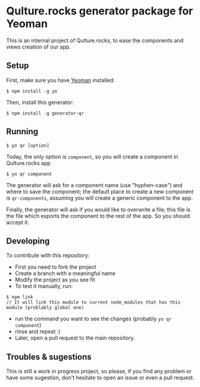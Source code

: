 # Qulture.rocks generator package for Yeoman #

This is an internal project of Qulture.rocks, to ease the components and views creation of our app.

## Setup

First, make sure you have [Yeoman](http://yeoman.io/) installed:

```
$ npm install -g yo
```

Then, install this generator:

```
$ npm install -g generator-qr
```

## Running

```
$ yo qr [option]
```

Today, the only option is `component`, so you will create a component in Qulture.rocks app

```
$ yo qr component
```

The generator will ask for a component name (use "hyphen-case") and where to save the component; the default place to create a new component is `qr-components`, assuming you will create a generic component to the app.

Finally, the generator will ask if you would like to overwrite a file; this file is the file which exports the component to the rest of the app. So you should accept it.

## Developing

To contribute with this repository:
 - First you need to fork the project
 - Create a branch with a meaningful name
 - Modify the project as you see fit
 - To test it manually, run:
 ```
 $ npm link
 // It will link this module to current node_modules that has this module (problably global one)
 ```
 - run the command you want to see the changes (probably `yo qr component`)
 - rinse and repeat :)
 - Later, open a pull request to the main repository.

## Troubles & sugestions
This is still a work in progress project, so please, if you find any problem or have some sugestion, don't hesitate to open an issue or even a pull request.
